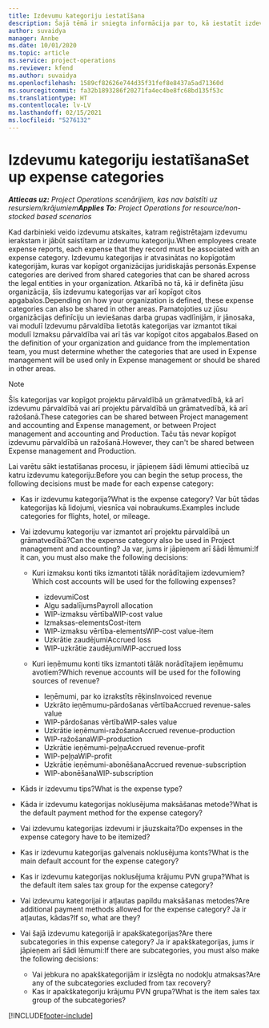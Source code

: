 ```yaml
---
title: Izdevumu kategoriju iestatīšana
description: Šajā tēmā ir sniegta informācija par to, kā iestatīt izdevumu kategorijas un kopīgotās kategorijas izdevumu atskaitēm.
author: suvaidya
manager: Annbe
ms.date: 10/01/2020
ms.topic: article
ms.service: project-operations
ms.reviewer: kfend
ms.author: suvaidya
ms.openlocfilehash: 1589cf82626e744d35f31fef8e8437a5ad71360d
ms.sourcegitcommit: fa32b1893286f20271fa4ec4be8fc68bd135f53c
ms.translationtype: HT
ms.contentlocale: lv-LV
ms.lasthandoff: 02/15/2021
ms.locfileid: "5276132"
---
```

# <a name="set-up-expense-categories"></a><span data-ttu-id="6ad08-103">Izdevumu kategoriju iestatīšana</span><span class="sxs-lookup"><span data-stu-id="6ad08-103">Set up expense categories</span></span>

<span data-ttu-id="6ad08-104">_**Attiecas uz:** Project Operations scenārijiem, kas nav balstīti uz resursiem/krājumiem_</span><span class="sxs-lookup"><span data-stu-id="6ad08-104">_**Applies To:** Project Operations for resource/non-stocked based scenarios_</span></span>

<span data-ttu-id="6ad08-105">Kad darbinieki veido izdevumu atskaites, katram reģistrētajam izdevumu ierakstam ir jābūt saistītam ar izdevumu kategoriju.</span><span class="sxs-lookup"><span data-stu-id="6ad08-105">When employees create expense reports, each expense that they record must be associated with an expense category.</span></span> <span data-ttu-id="6ad08-106">Izdevumu kategorijas ir atvasinātas no kopīgotām kategorijām, kuras var kopīgot organizācijas juridiskajās personās.</span><span class="sxs-lookup"><span data-stu-id="6ad08-106">Expense categories are derived from shared categories that can be shared across the legal entities in your organization.</span></span> <span data-ttu-id="6ad08-107">Atkarībā no tā, kā ir definēta jūsu organizācija, šīs izdevumu kategorijas var arī kopīgot citos apgabalos.</span><span class="sxs-lookup"><span data-stu-id="6ad08-107">Depending on how your organization is defined, these expense categories can also be shared in other areas.</span></span> <span data-ttu-id="6ad08-108">Pamatojoties uz jūsu organizācijas definīciju un ieviešanas darba grupas vadlīnijām, ir jānosaka, vai modulī Izdevumu pārvaldība lietotās kategorijas var izmantot tikai modulī Izmaksu pārvaldība vai arī tās var kopīgot citos apgabalos.</span><span class="sxs-lookup"><span data-stu-id="6ad08-108">Based on the definition of your organization and guidance from the implementation team, you must determine whether the categories that are used in Expense management will be used only in Expense management or should be shared in other areas.</span></span>

> [!NOTE]
> <span data-ttu-id="6ad08-109">Šīs kategorijas var kopīgot projektu pārvaldībā un grāmatvedībā, kā arī izdevumu pārvaldībā vai arī projektu pārvaldībā un grāmatvedībā, kā arī ražošanā.</span><span class="sxs-lookup"><span data-stu-id="6ad08-109">These categories can be shared between Project management and accounting and Expense management, or between Project management and accounting and Production.</span></span> <span data-ttu-id="6ad08-110">Taču tās nevar kopīgot izdevumu pārvaldībā un ražošanā.</span><span class="sxs-lookup"><span data-stu-id="6ad08-110">However, they can't be shared between Expense management and Production.</span></span>

<span data-ttu-id="6ad08-111">Lai varētu sākt iestatīšanas procesu, ir jāpieņem šādi lēmumi attiecībā uz katru izdevumu kategoriju:</span><span class="sxs-lookup"><span data-stu-id="6ad08-111">Before you can begin the setup process, the following decisions must be made for each expense category:</span></span>

- <span data-ttu-id="6ad08-112">Kas ir izdevumu kategorija?</span><span class="sxs-lookup"><span data-stu-id="6ad08-112">What is the expense category?</span></span> <span data-ttu-id="6ad08-113">Var būt tādas kategorijas kā lidojumi, viesnīca vai nobraukums.</span><span class="sxs-lookup"><span data-stu-id="6ad08-113">Examples include categories for flights, hotel, or mileage.</span></span>
- <span data-ttu-id="6ad08-114">Vai izdevumu kategoriju var izmantot arī projektu pārvaldībā un grāmatvedībā?</span><span class="sxs-lookup"><span data-stu-id="6ad08-114">Can the expense category also be used in Project management and accounting?</span></span> <span data-ttu-id="6ad08-115">Ja var, jums ir jāpieņem arī šādi lēmumi:</span><span class="sxs-lookup"><span data-stu-id="6ad08-115">If it can, you must also make the following decisions:</span></span>

    - <span data-ttu-id="6ad08-116">Kuri izmaksu konti tiks izmantoti tālāk norādītajiem izdevumiem?</span><span class="sxs-lookup"><span data-stu-id="6ad08-116">Which cost accounts will be used for the following expenses?</span></span>

        - <span data-ttu-id="6ad08-117">izdevumi</span><span class="sxs-lookup"><span data-stu-id="6ad08-117">Cost</span></span>
        - <span data-ttu-id="6ad08-118">Algu sadalījums</span><span class="sxs-lookup"><span data-stu-id="6ad08-118">Payroll allocation</span></span>
        - <span data-ttu-id="6ad08-119">WIP-izmaksu vērtība</span><span class="sxs-lookup"><span data-stu-id="6ad08-119">WIP-cost value</span></span>
        - <span data-ttu-id="6ad08-120">Izmaksas-elements</span><span class="sxs-lookup"><span data-stu-id="6ad08-120">Cost-item</span></span>
        - <span data-ttu-id="6ad08-121">WIP-izmaksu vērtība-elements</span><span class="sxs-lookup"><span data-stu-id="6ad08-121">WIP-cost value-item</span></span>
        - <span data-ttu-id="6ad08-122">Uzkrātie zaudējumi</span><span class="sxs-lookup"><span data-stu-id="6ad08-122">Accrued loss</span></span>
        - <span data-ttu-id="6ad08-123">WIP-uzkrātie zaudējumi</span><span class="sxs-lookup"><span data-stu-id="6ad08-123">WIP-accrued loss</span></span>

    - <span data-ttu-id="6ad08-124">Kuri ieņēmumu konti tiks izmantoti tālāk norādītajiem ieņēmumu avotiem?</span><span class="sxs-lookup"><span data-stu-id="6ad08-124">Which revenue accounts will be used for the following sources of revenue?</span></span>

        - <span data-ttu-id="6ad08-125">Ieņēmumi, par ko izrakstīts rēķins</span><span class="sxs-lookup"><span data-stu-id="6ad08-125">Invoiced revenue</span></span>
        - <span data-ttu-id="6ad08-126">Uzkrāto ieņēmumu-pārdošanas vērtība</span><span class="sxs-lookup"><span data-stu-id="6ad08-126">Accrued revenue-sales value</span></span>
        - <span data-ttu-id="6ad08-127">WIP-pārdošanas vērtība</span><span class="sxs-lookup"><span data-stu-id="6ad08-127">WIP-sales value</span></span>
        - <span data-ttu-id="6ad08-128">Uzkrātie ieņēmumi-ražošana</span><span class="sxs-lookup"><span data-stu-id="6ad08-128">Accrued revenue-production</span></span>
        - <span data-ttu-id="6ad08-129">WIP-ražošana</span><span class="sxs-lookup"><span data-stu-id="6ad08-129">WIP-production</span></span>
        - <span data-ttu-id="6ad08-130">Uzkrātie ieņēmumi-peļņa</span><span class="sxs-lookup"><span data-stu-id="6ad08-130">Accrued revenue-profit</span></span>
        - <span data-ttu-id="6ad08-131">WIP-peļņa</span><span class="sxs-lookup"><span data-stu-id="6ad08-131">WIP-profit</span></span>
        - <span data-ttu-id="6ad08-132">Uzkrātie ieņēmumi-abonēšana</span><span class="sxs-lookup"><span data-stu-id="6ad08-132">Accrued revenue-subscription</span></span>
        - <span data-ttu-id="6ad08-133">WIP-abonēšana</span><span class="sxs-lookup"><span data-stu-id="6ad08-133">WIP-subscription</span></span>

- <span data-ttu-id="6ad08-134">Kāds ir izdevumu tips?</span><span class="sxs-lookup"><span data-stu-id="6ad08-134">What is the expense type?</span></span>
- <span data-ttu-id="6ad08-135">Kāda ir izdevumu kategorijas noklusējuma maksāšanas metode?</span><span class="sxs-lookup"><span data-stu-id="6ad08-135">What is the default payment method for the expense category?</span></span>
- <span data-ttu-id="6ad08-136">Vai izdevumu kategorijas izdevumi ir jāuzskaita?</span><span class="sxs-lookup"><span data-stu-id="6ad08-136">Do expenses in the expense category have to be itemized?</span></span>
- <span data-ttu-id="6ad08-137">Kas ir izdevumu kategorijas galvenais noklusējuma konts?</span><span class="sxs-lookup"><span data-stu-id="6ad08-137">What is the main default account for the expense category?</span></span>
- <span data-ttu-id="6ad08-138">Kas ir izdevumu kategorijas noklusējuma krājumu PVN grupa?</span><span class="sxs-lookup"><span data-stu-id="6ad08-138">What is the default item sales tax group for the expense category?</span></span>
- <span data-ttu-id="6ad08-139">Vai izdevumu kategorijai ir atļautas papildu maksāšanas metodes?</span><span class="sxs-lookup"><span data-stu-id="6ad08-139">Are additional payment methods allowed for the expense category?</span></span> <span data-ttu-id="6ad08-140">Ja ir atļautas, kādas?</span><span class="sxs-lookup"><span data-stu-id="6ad08-140">If so, what are they?</span></span>
- <span data-ttu-id="6ad08-141">Vai šajā izdevumu kategorijā ir apakškategorijas?</span><span class="sxs-lookup"><span data-stu-id="6ad08-141">Are there subcategories in this expense category?</span></span> <span data-ttu-id="6ad08-142">Ja ir apakškategorijas, jums ir jāpieņem arī šādi lēmumi:</span><span class="sxs-lookup"><span data-stu-id="6ad08-142">If there are subcategories, you must also make the following decisions:</span></span>

    - <span data-ttu-id="6ad08-143">Vai jebkura no apakškategorijām ir izslēgta no nodokļu atmaksas?</span><span class="sxs-lookup"><span data-stu-id="6ad08-143">Are any of the subcategories excluded from tax recovery?</span></span>
    - <span data-ttu-id="6ad08-144">Kas ir apakškategoriju krājumu PVN grupa?</span><span class="sxs-lookup"><span data-stu-id="6ad08-144">What is the item sales tax group of the subcategories?</span></span>


[!INCLUDE[footer-include](../includes/footer-banner.md)]